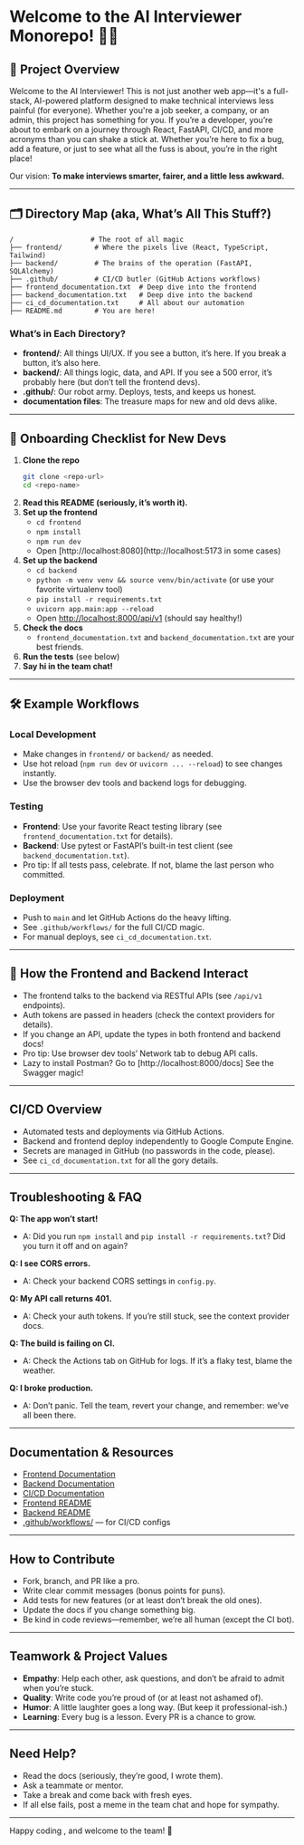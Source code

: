 # Welcome to the AI Interviewer Monorepo! 🎤🤖

## 🚀 Project Overview

Welcome to the AI Interviewer! This is not just another web app—it's a full-stack, AI-powered platform designed to make technical interviews less painful (for everyone). Whether you're a job seeker, a company, or an admin, this project has something for you. If you’re a developer, you’re about to embark on a journey through React, FastAPI, CI/CD, and more acronyms than you can shake a stick at.
Whether you’re here to fix a bug, add a feature, or just to see what all the fuss is about, you’re in the right place!

Our vision: **To make interviews smarter, fairer, and a little less awkward.**

---

## 🗂️ Directory Map (aka, What’s All This Stuff?)

```
/                   # The root of all magic
├── frontend/        # Where the pixels live (React, TypeScript, Tailwind)
├── backend/         # The brains of the operation (FastAPI, SQLAlchemy)
├── .github/         # CI/CD butler (GitHub Actions workflows)
├── frontend_documentation.txt  # Deep dive into the frontend
├── backend_documentation.txt   # Deep dive into the backend
├── ci_cd_documentation.txt     # All about our automation
├── README.md        # You are here!
```

### What’s in Each Directory?
- **frontend/**: All things UI/UX. If you see a button, it’s here. If you break a button, it’s also here.
- **backend/**: All things logic, data, and API. If you see a 500 error, it’s probably here (but don’t tell the frontend devs).
- **.github/**: Our robot army. Deploys, tests, and keeps us honest.
- **documentation files**: The treasure maps for new and old devs alike.

---

## 🏁 Onboarding Checklist for New Devs

1. **Clone the repo**
   ```bash
   git clone <repo-url>
   cd <repo-name>
   ```
2. **Read this README (seriously, it’s worth it).**
3. **Set up the frontend**
   - `cd frontend`
   - `npm install`
   - `npm run dev`
   - Open [http://localhost:8080](http://localhost:5173 in some cases)
4. **Set up the backend**
   - `cd backend`
   - `python -m venv venv && source venv/bin/activate` (or use your favorite virtualenv tool)
   - `pip install -r requirements.txt`
   - `uvicorn app.main:app --reload`
   - Open [http://localhost:8000/api/v1](http://localhost:8000/api/v1) (should say healthy!)
5. **Check the docs**
   - `frontend_documentation.txt` and `backend_documentation.txt` are your best friends.
6. **Run the tests** (see below)
7. **Say hi in the team chat!**

---

## 🛠️ Example Workflows

### Local Development
- Make changes in `frontend/` or `backend/` as needed.
- Use hot reload (`npm run dev` or `uvicorn ... --reload`) to see changes instantly.
- Use the browser dev tools and backend logs for debugging.

### Testing
- **Frontend**: Use your favorite React testing library (see `frontend_documentation.txt` for details).
- **Backend**: Use pytest or FastAPI’s built-in test client (see `backend_documentation.txt`).
- Pro tip: If all tests pass, celebrate. If not, blame the last person who committed.

### Deployment
- Push to `main` and let GitHub Actions do the heavy lifting.
- See `.github/workflows/` for the full CI/CD magic.
- For manual deploys, see `ci_cd_documentation.txt`.

---

## 🔗 How the Frontend and Backend Interact

- The frontend talks to the backend via RESTful APIs (see `/api/v1` endpoints).
- Auth tokens are passed in headers (check the context providers for details).
- If you change an API, update the types in both frontend and backend docs!
- Pro tip: Use browser dev tools’ Network tab to debug API calls.
- Lazy to install Postman? Go to [http://localhost:8000/docs] See the Swagger magic!

---

## CI/CD Overview

- Automated tests and deployments via GitHub Actions.
- Backend and frontend deploy independently to Google Compute Engine.
- Secrets are managed in GitHub (no passwords in the code, please).
- See `ci_cd_documentation.txt` for all the gory details.

---

## Troubleshooting & FAQ

**Q: The app won’t start!**
- A: Did you run `npm install` and `pip install -r requirements.txt`? Did you turn it off and on again?

**Q: I see CORS errors.**
- A: Check your backend CORS settings in `config.py`.

**Q: My API call returns 401.**
- A: Check your auth tokens. If you’re still stuck, see the context provider docs.

**Q: The build is failing on CI.**
- A: Check the Actions tab on GitHub for logs. If it’s a flaky test, blame the weather.

**Q: I broke production.**
- A: Don’t panic. Tell the team, revert your change, and remember: we’ve all been there.

---

## Documentation & Resources

- [Frontend Documentation](./frontend_documentation.txt)
- [Backend Documentation](./backend_documentation.txt)
- [CI/CD Documentation](./ci_cd_documentation.txt)
- [Frontend README](./frontend/README.md)
- [Backend README](./backend/README.md)
- [.github/workflows/](./.github/workflows/) — for CI/CD configs

---

## How to Contribute

- Fork, branch, and PR like a pro.
- Write clear commit messages (bonus points for puns).
- Add tests for new features (or at least don’t break the old ones).
- Update the docs if you change something big.
- Be kind in code reviews—remember, we’re all human (except the CI bot).

---

## Teamwork & Project Values

- **Empathy**: Help each other, ask questions, and don’t be afraid to admit when you’re stuck.
- **Quality**: Write code you’re proud of (or at least not ashamed of).
- **Humor**: A little laughter goes a long way. (But keep it professional-ish.)
- **Learning**: Every bug is a lesson. Every PR is a chance to grow.

---

## Need Help?
- Read the docs (seriously, they’re good, I wrote them).
- Ask a teammate or mentor.
- Take a break and come back with fresh eyes.
- If all else fails, post a meme in the team chat and hope for sympathy.

---

Happy coding , and welcome to the team! 🚀
